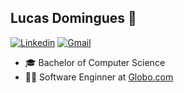 ## Lucas Domingues 👋


[![Linkedin](https://img.shields.io/badge/linkedin-0e76a8?style=for-the-badge&logo=linkedin&logoColor=white)](https://www.linkedin.com/in/lucas-domingues-silva/)
[![Gmail](https://img.shields.io/badge/gmail-db4a39?style=for-the-badge&logo=gmail&logoColor=white)](lucasdomi@gmail.com)


- 🎓 Bachelor of Computer Science
- 👩‍💻 Software Enginner at [Globo.com](https://www.globo.com)
